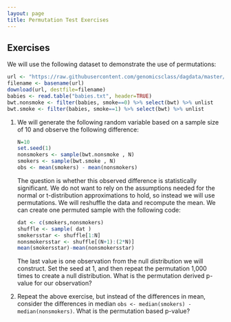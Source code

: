 ```yaml
---
layout: page
title: Permutation Test Exercises
---
```


## Exercises

We will use the following dataset to demonstrate the use of permutations: 

```r
url <- "https://raw.githubusercontent.com/genomicsclass/dagdata/master/inst/extdata/babies.txt"
filename <- basename(url)
download(url, destfile=filename)
babies <- read.table("babies.txt", header=TRUE)
bwt.nonsmoke <- filter(babies, smoke==0) %>% select(bwt) %>% unlist 
bwt.smoke <- filter(babies, smoke==1) %>% select(bwt) %>% unlist
```

1. We will generate the following random variable based on a sample size of 10 and observe the following difference:

    
    ```r
    N=10
    set.seed(1)
    nonsmokers <- sample(bwt.nonsmoke , N)
    smokers <- sample(bwt.smoke , N)
    obs <- mean(smokers) - mean(nonsmokers)
    ```
    
    The question is whether this observed difference is statistically significant. We do not want to rely on the assumptions needed for the normal or t-distribution approximations to hold, so instead we will use permutations. We will reshuffle the data and recompute the mean. We can create one permuted sample with the following code:

    
    ```r
    dat <- c(smokers,nonsmokers)
    shuffle <- sample( dat )
    smokersstar <- shuffle[1:N]
    nonsmokersstar <- shuffle[(N+1):(2*N)]
    mean(smokersstar)-mean(nonsmokersstar)
    ```
    
    The last value is one observation from the null distribution we will construct. Set the seed at 1, and then repeat the permutation 1,000 times to create a null distribution. What is the permutation derived p-value for our observation?



2. Repeat the above exercise, but instead of the differences in mean, consider the differences in median `obs <- median(smokers) - median(nonsmokers)`. What is the permutation based p-value?


